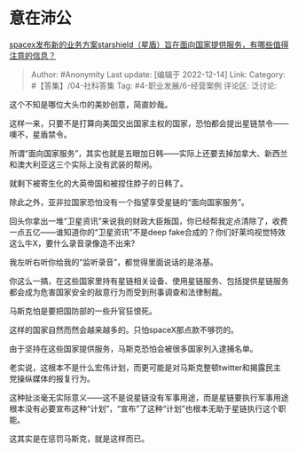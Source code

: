 # 意在沛公
[spacex发布新的业务方案starshield（星盾）旨在面向国家提供服务，有哪些值得注意的信息？](https://www.zhihu.com/question/570249469/answer/2801071894)

> Author: #Anonymity
> Last update: [编辑于 2022-12-14]
> Link:
> Category: #【答集】/04-社科答集
> Tag: #4-职业发展/6-经营案例
> 评论区:
> 泛讨论:

这个不知是哪位大头巾的美妙创意，简直妙哉。

这样一来，只要不是打算向美国交出国家主权的国家，恐怕都会提出星链禁令——噢不，星盾禁令。

所谓“面向国家服务”，其实也就是五眼加日韩——实际上还要去掉加拿大、新西兰和澳大利亚这三个实际上没有武装的帮闲。

就剩下被寄生化的大英帝国和被捏住脖子的日韩了。

除此之外，亚非拉国家恐怕没有一个指望享受星链的“面向国家服务”。

回头你拿出一堆“卫星资讯”来说我的财政大臣叛国，你已经帮我定点清除了，收费一点五亿——谁知道你的“卫星资讯”不是deep fake合成的？你们好莱坞视觉特效这么牛X，要什么录音录像造不出来?

我左听右听你给我的“监听录音”，都觉得里面说话的是洛基。

你这么一搞，在这些国家里持有星链相关设备、使用星链服务、包括提供星链服务都会成为危害国家安全的敌意行为而受到刑事调查和法律制裁。

马斯克怕是要把国防部的一些升官狂恨死。

这样的国家自然而然会越来越多的。只怕spaceX那点款不够罚的。

由于坚持在这些国家提供服务，马斯克恐怕会被很多国家列入逮捕名单。

老实说，这根本不是什么宏伟计划，而更可能是对马斯克整顿twitter和揭露民主党操纵媒体的报复行为。

这种扯淡毫无实际意义——这不是说星链没有军事用途，而是星链要执行军事用途根本没有必要宣布这种“计划”，“宣布”了这种“计划”也根本无助于星链执行这个职能。

这其实是在惩罚马斯克，就是这样而已。
